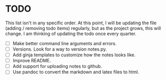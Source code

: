 # TODO  

This list isn't in any specific order. At this point, I will be updating the file (adding / removing todo items) regularly, but as the project grows, this will change. I am thinking of updating the todo once every quarter.  

- [  ] Make better command line arguments and errors.  
- [  ] Versions. Look for a way to version notes.py.  
- [  ] Add ginja templates to customize how the notes looks like.  
- [  ] Improve README.  
- [  ] Add support for uploading notes to github.  
- [  ] Use pandoc to convert the markdown and latex files to html.  
